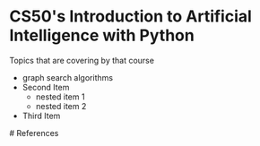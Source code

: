 # CS50's Introduction to Artificial Intelligence with Python
Topics that are covering by that course
<ul>
<li>graph search algorithms </li>
<li> Second Item
  <ul>
    <li> nested item 1 </li>
    <li> nested item 2 </li>
  </ul>
</li>
<li>Third Item</li>
</ul>
#  References

